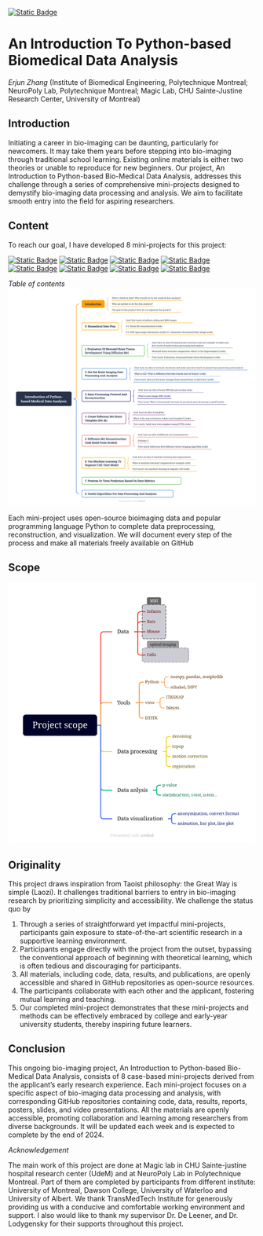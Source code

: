 [![Static Badge](https://img.shields.io/badge/Visit-our_main_project_page-ff69b4)](https://github.com/zhangerjun/Introduction_To_Python-based_Biomedical_Data_Analysis)
# An Introduction To Python-based Biomedical Data Analysis
*Erjun Zhang* (Institute of Biomedical Engineering, Polytechnique Montreal; NeuroPoly Lab, Polytechnique Montreal; 
Magic Lab, CHU Sainte-Justine Research Center, University of Montreal)

## Introduction
Initiating a career in bio-imaging can be daunting, particularly for newcomers. It may take them years before stepping
into bio-imaging through traditional school learning. Existing online materials is either two theories or unable to
reproduce for new beginners. Our project, An Introduction to Python-based Bio-Medical Data Analysis, addresses this
challenge through a series of comprehensive mini-projects designed to demystify bio-imaging data processing and
analysis. We aim to facilitate smooth entry into the field for aspiring researchers.

## Content
To reach our goal, I have developed 8 mini-projects for this project:

[![Static Badge](https://img.shields.io/badge/Visit-our_mini--project_1_page-ff69b4)](https://github.com/zhangerjun/dMRI_data_analysis)
[![Static Badge](https://img.shields.io/badge/Visit-our_mini--project_2_page-ff69b4)](https://github.com/zhangerjun/HIE_brain_MRI)
[![Static Badge](https://img.shields.io/badge/Visit-our_mini--project_3_page-ff69b4)](https://github.com/brainhack-school2020/BHS_Project_dMRI)
[![Static Badge](https://img.shields.io/badge/Visit-our_mini--project_4_page-ff69b4)](https://github.com/zhangerjun/DTI-TK-Build-Template)
[![Static Badge](https://img.shields.io/badge/Visit-our_mini--project_5_page-ff69b4)](https://github.com/zhangerjun/dMRI_reconstrcution_from_scratch)
[![Static Badge](https://img.shields.io/badge/Visit-our_mini--project_6_page-ff69b4)](https://github.com/zhangerjun/UNet_model)
[![Static Badge](https://img.shields.io/badge/Visit-our_mini--project_7_page-ff69b4)](https://github.com/zhangerjun/age_predict_based_on_dmri)
[![Static Badge](https://img.shields.io/badge/Visit-our_mini--project_8_page-ff69b4)](https://github.com/zhangerjun/ML-basic-algorithms)

*Table of contents*
![table of content](./Figures/Introduction_of_Python-based_Medical_Data_Analysis.png)


Each mini-project uses open-source bioimaging data and popular programming language Python to complete data
preprocessing, reconstruction, and visualization. We will document every step of the process and make all materials
freely available on GitHub

## Scope
![scope](./Figures/Project_scope.png)

## Originality
This project draws inspiration from Taoist philosophy: the Great Way is simple (Laozi). It challenges traditional barriers
to entry in bio-imaging research by prioritizing simplicity and accessibility. We challenge the status quo by

1. Through a series of straightforward yet impactful mini-projects, participants gain exposure to state-of-the-art
scientific research in a supportive learning environment.
2. Participants engage directly with the project from the outset, bypassing the conventional approach of beginning
with theoretical learning, which is often tedious and discouraging for participants.
3. All materials, including code, data, results, and publications, are openly accessible and shared in GitHub
repositories as open-source resources.
4. The participants collaborate with each other and the applicant, fostering mutual learning and teaching.
5. Our completed mini-project demonstrates that these mini-projects and methods can be effectively embraced by
college and early-year university students, thereby inspiring future learners.
## Conclusion
This ongoing bio-imaging project, An Introduction to Python-based Bio-Medical Data Analysis, consists of 8 case-based
mini-projects derived from the applicant’s early research experience. Each mini-project focuses on a specific aspect of
bio-imaging data processing and analysis, with corresponding GitHub repositories containing code, data, results, reports,
posters, slides, and video presentations. All the materials are openly accessible, promoting collaboration and learning
among researchers from diverse backgrounds. It will be updated each week and is expected to complete by the end of 2024.

*Acknowledgement*

The main work of this project are done at Magic lab in CHU Sainte-justine hospital research center (UdeM) and at NeuroPoly Lab in Polytechnique Montreal. Part of them are completed by participants from different institute: University of Montreal, Dawson College, University of Waterloo and University of Albert. We thank TransMedTech Institute for generously providing us with a conducive and comfortable working environment and support. I also would like to thank my supervisor Dr. De Leener, and Dr. Lodygensky for their supports throughout this project.
